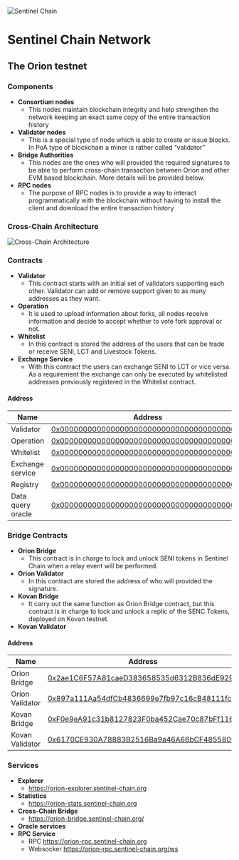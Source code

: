 ![Sentinel Chain](https://cryptoindex.co/coinlogo/sentinel-chain.png "Sentinel Chain")

# Sentinel Chain Network

## The Orion testnet

### Components
* **Consortium nodes**
  * This nodes maintain blockchain integrity and help strengthen the network keeping an exact same copy of the entire transaction history
* **Validator nodes**
  * This is a special type of node which is able to create or issue blocks. In PoA type of blockchain a miner is rather called “validator”
* **Bridge Authorities**
  * This nodes are the ones who will provided the required signatures to be able to perform cross-chain transaction between Orion and other EVM based blockchain. More details will be provided below.
* **RPC nodes**
  * The purpose of RPC nodes is to provide a way to interact programmatically with the blockchain without having to install the client and download the entire transaction history

### Cross-Chain Architecture

![Cross-Chain Architecture](https://github.com/InfoCorp-Technologies/sentinel-chain-network/blob/develop/cross-chain-arch.png "Cross-Chain Architecture")

### Contracts

* **Validator**
  * This contract starts with an initial set of validators supporting each other. Validator can add or remove support given to as many addresses as they want.
* **Operation**
  * It is used to upload information about forks, all nodes receive information and decide to accept whether to vote fork     approval or not.
* **Whitelist**
  * In this contract is stored the address of the users that can be trade or receive SENI, LCT and Livestock Tokens.
* **Exchange Service**
  * With this contract the users can exchange SENI to LCT or vice versa. As a requirement the exchange can only be executed by whitelisted addresses previously registered in the Whitelist contract.

#### Address

| Name | Address |
|------|---------|
|Validator|[0x0000000000000000000000000000000000000005](https://orion-explorer.sentinel-chain.org/account/0x0000000000000000000000000000000000000005)|
|Operation|[0x0000000000000000000000000000000000000006](https://orion-explorer.sentinel-chain.org/account/0x0000000000000000000000000000000000000006)|
|Whitelist|[0x0000000000000000000000000000000000000007](https://orion-explorer.sentinel-chain.org/account/0x0000000000000000000000000000000000000007)|
|Exchange service|[0x0000000000000000000000000000000000000008](https://orion-explorer.sentinel-chain.org/account/0x0000000000000000000000000000000000000008)|
|Registry|[0x0000000000000000000000000000000000000009](https://orion-explorer.sentinel-chain.org/account/0x0000000000000000000000000000000000000009)|
|Data query oracle|[0x0000000000000000000000000000000000000010](https://orion-explorer.sentinel-chain.org/account/0x0000000000000000000000000000000000000010)|

### Bridge Contracts

* **Orion Bridge**
  * This contract is in charge to lock and unlock SENI tokens in Sentinel Chain when a relay event will be performed.
* **Orion Validator**
  * In this contract are stored the address of who will provided the signature.
* **Kovan Bridge**
  * It carry out the same function as Orion Bridge contract, but this contract is in charge to lock and unlock a replic of the SENC Tokens, deployed on Kovan testnet.
* **Kovan Validator**

#### Address

| Name | Address |
|------|---------|
|Orion Bridge|[0x2ae1C6F57A81caeD383658535d6312B836dE9295](https://orion-explorer.sentinel-chain.org/account/0x2ae1C6F57A81caeD383658535d6312B836dE9295)|
|Orion Validator|[0x897a111Aa54dfCb4836699e7fb97c16cB48111fc](https://orion-explorer.sentinel-chain.org/account/0x897a111Aa54dfCb4836699e7fb97c16cB48111fc)|
|Kovan Bridge|[0xF0e9eA91c31b8127823F0ba452Cae70c87bFf116](https://kovan.etherscan.io/address/0xF0e9eA91c31b8127823F0ba452Cae70c87bFf116)|
|Kovan Validator|[0x6170CE930A78883B2516Ba9a46A66bCF485580fe](https://kovan.etherscan.io/address/0x6170CE930A78883B2516Ba9a46A66bCF485580fe)|

### Services

* **Explorer**
  * https://orion-explorer.sentinel-chain.org
* **Statistics**
  * https://orion-stats.sentinel-chain.org
* **Cross-Chain Bridge**
  * https://orion-bridge.sentinel-chain.org/
* **Oracle services**
* **RPC Service**
  * RPC https://orion-rpc.sentinel-chain.org
  * Websocker https://orion-rpc.sentinel-chain.org/ws
